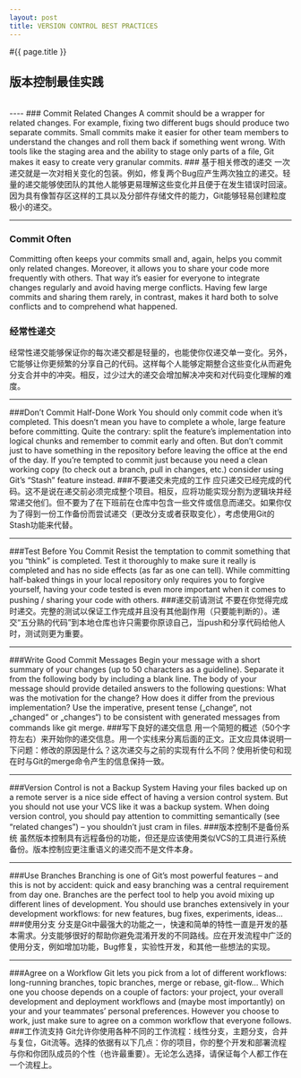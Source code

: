 ```yaml
---
layout: post
title: VERSION CONTROL BEST PRACTICES
---
```


#{{ page.title }}
## 版本控制最佳实践
<br>
----
### Commit Related Changes
A commit should be a wrapper for related changes. For example, fixing two different bugs should produce two separate commits. Small commits make it easier for other team members to understand the changes and roll them back if something went wrong. With tools like the staging area and the ability to stage only parts of a file, Git makes it easy to create very granular commits.
### 基于相关修改的递交
一次递交就是一次对相关变化的包装。例如，修复两个Bug应产生两次独立的递交。轻量的递交能够使团队的其他人能够更易理解这些变化并且便于在发生错误时回滚。因为具有像暂存区这样的工具以及分部件存储文件的能力，Git能够轻易创建粒度极小的递交。

----
### Commit Often
Committing often keeps your commits small and, again, helps you commit only related changes. Moreover, it allows you to share your code more frequently with others. That way it’s easier for everyone to integrate changes regularly and avoid having merge conflicts. Having few large commits and sharing them rarely, in contrast, makes it hard both to solve conflicts and to comprehend what happened.
### 经常性递交
经常性递交能够保证你的每次递交都是轻量的，也能使你仅递交单一变化。另外，它能够让你更频繁的分享自己的代码。这样每个人能够定期整合这些变化从而避免分支合并中的冲突。相反，过少过大的递交会增加解决冲突和对代码变化理解的难度。

---
###Don’t Commit Half-Done Work
You should only commit code when it’s completed. This doesn’t mean you have to complete a whole, large feature before committing. Quite the contrary: split the feature’s implementation into logical chunks and remember to commit early and often. But don’t commit just to have something in the repository before leaving the office at the end of the day. If you’re tempted to commit just because you need a clean working copy (to check out a branch, pull in changes, etc.) consider using Git’s “Stash” feature instead.
###不要递交未完成的工作
应只递交已经完成的代码。这不是说在递交前必须完成整个项目。相反，应将功能实现分割为逻辑块并经常递交他们。但不要为了在下班前在仓库中包含一些文件或信息而递交。如果你仅为了得到一份工作备份而尝试递交（更改分支或者获取变化），考虑使用Git的Stash功能来代替。

---
###Test Before You Commit
Resist the temptation to commit something that you “think” is completed. Test it thoroughly to make sure it really is completed and has no side effects (as far as one can tell). While committing half-baked things in your local repository only requires you to forgive yourself, having your code tested is even more important when it comes to pushing / sharing your code with others.
###递交前请测试
不要在你觉得完成时递交。完整的测试以保证工作完成并且没有其他副作用（只要能判断的）。递交“五分熟的代码”到本地仓库也许只需要你原谅自己，当push和分享代码给他人时，测试则更为重要。

---
###Write Good Commit Messages
Begin your message with a short summary of your changes (up to 50 characters as a guideline). Separate it from the following body by including a blank line. The body of your message should provide detailed answers to the following questions: What was the motivation for the change? How does it differ from the previous implementation? Use the imperative, present tense („change“, not „changed“ or „changes“) to be consistent with generated messages from commands like git merge.
###写下良好的递交信息
用一个简短的概述（50个字符左右）来开始你的递交信息。用一个实线来分离后面的正文。正文应具体说明一下问题：修改的原因是什么？这次递交与之前的实现有什么不同？使用祈使句和现在时与Git的merge命令产生的信息保持一致。

---
###Version Control is not a Backup System
Having your files backed up on a remote server is a nice side effect of having a version control system. But you should not use your VCS like it was a backup system. When doing version control, you should pay attention to committing semantically (see “related changes”) – you shouldn’t just cram in files.
###版本控制不是备份系统
虽然版本控制具有远程备份的功能，但还是应该使用类似VCS的工具进行系统备份。版本控制应更注重语义的递交而不是文件本身。

---
###Use Branches
Branching is one of Git’s most powerful features – and this is not by accident: quick and easy branching was a central requirement from day one. Branches are the perfect tool to help you avoid mixing up different lines of development. You should use branches extensively in your development workflows: for new features, bug fixes, experiments, ideas…
###使用分支
分支是Git中最强大的功能之一，快速和简单的特性一直是开发的基本需求。分支能够很好的帮助你避免混淆开发的不同路线。应在开发流程中广泛的使用分支，例如增加功能，Bug修复，实验性开发，和其他一些想法的实现。

---
###Agree on a Workflow
Git lets you pick from a lot of different workflows: long-running branches, topic branches, merge or rebase, git-flow… Which one you choose depends on a couple of factors: your project, your overall development and deployment workflows and (maybe most importantly) on your and your teammates’ personal preferences. However you choose to work, just make sure to agree on a common workflow that everyone follows.
###工作流支持
Git允许你使用各种不同的工作流程：线性分支，主题分支，合并与复位，Git流等。选择的依据有以下几点：你的项目，你的整个开发和部署流程与你和你团队成员的个性（也许最重要）。无论怎么选择，请保证每个人都工作在一个流程上。